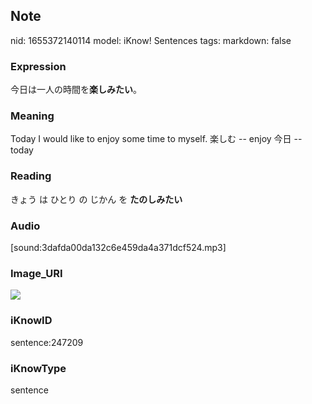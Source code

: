 ## Note
nid: 1655372140114
model: iKnow! Sentences
tags: 
markdown: false

### Expression
今日は一人の時間を<b>楽しみたい</b>。

### Meaning
Today I would like to enjoy some time to myself.
楽しむ -- enjoy
今日 -- today

### Reading
きょう は ひとり の じかん を <b>たのしみたい</b>

### Audio
[sound:3dafda00da132c6e459da4a371dcf524.mp3]

### Image_URI
<img src="4b792f58d15c8e7248c4a60c00a66d07.jpg">

### iKnowID
sentence:247209

### iKnowType
sentence
